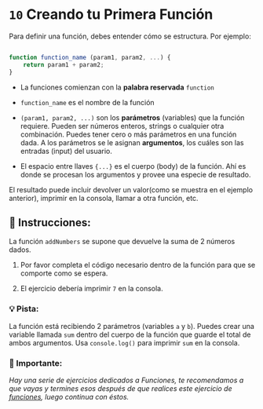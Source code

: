 # `10` Creando tu Primera Función

Para definir una función, debes entender cómo se estructura. Por ejemplo:

```js

function function_name (param1, param2, ...) {
    return param1 + param2;
}
```
+ La funciones comienzan con la **palabra reservada** `function`

+ `function_name` es el nombre de la función

+ `(param1, param2, ...)` son los **parámetros** (variables) que la función requiere. Pueden ser números enteros, strings o cualquier otra combinación. Puedes tener cero o más parámetros en una función dada. A los parámetros se le asignan **argumentos**, los cuáles son las entradas (input) del usuario.

+ El espacio entre llaves `{...}` es el cuerpo (body) de la función. Ahí es donde se procesan los argumentos y provee una especie de resultado.

El resultado puede incluir devolver un valor(como se muestra en el ejemplo anterior), imprimir en la consola, llamar a otra función, etc.

## :pencil: Instrucciones:

La función `addNumbers` se supone que devuelve la suma de 2 números dados.

1. Por favor completa el código necesario dentro de la función para que se comporte como se espera.

2. El ejercicio debería imprimir `7` en la consola.

### 💡 Pista:

La función está recibiendo 2 parámetros (variables `a` y  `b`). Puedes crear una variable llamada `sum` dentro del cuerpo de la función que guarde el total de ambos argumentos. Usa `console.log()` para imprimir `sum` en la consola.


### :mag_right: Importante:

*Hay una serie de ejercicios dedicados a Funciones, te recomendamos a que vayas y termines esos después de que realices este ejercicio de [funciones](https://github.com/4GeeksAcademy/javascript-functions-exercises-tutorial), luego continua con éstos.*